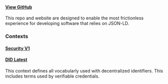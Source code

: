 #### [View GitHub](https://github.com/decentralized-identity/context)

This repo and website are designed to enable the most frictionless experience for developing software that relies on JSON-LD.

### Contexts

#### [Security V1](https://identity.foundation/context/security-v1)

#### [DID Latest](https://identity.foundation/context/did-latest)

This context defines all vocabularly used with decentralized identifiers. This includes terms used by verifiable credentials.
